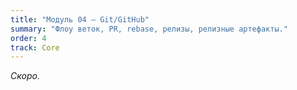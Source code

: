 ```yaml
---
title: "Модуль 04 — Git/GitHub"
summary: "Флоу веток, PR, rebase, релизы, релизные артефакты."
order: 4
track: Core
---
```

_Скоро._
